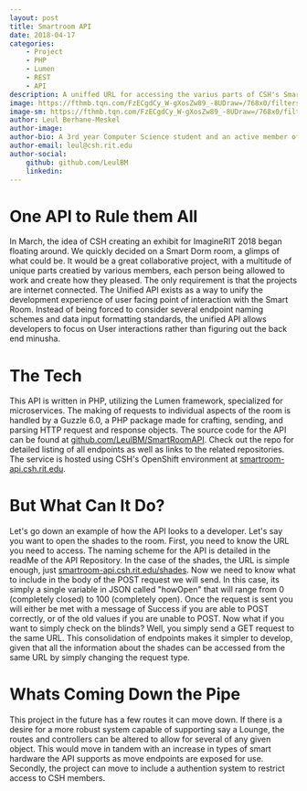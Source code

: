 ```yaml
---
layout: post
title: Smartroom API
date: 2018-04-17
categories:
    - Project
    - PHP
    - Lumen
    - REST
    - API
description: A uniffed URL for accessing the varius parts of CSH's Smart Room Display
image: https://fthmb.tqn.com/FzECgdCy_W-gXosZw89_-8UDraw=/768x0/filters:no_upscale():max_bytes(150000):strip_icc():format(webp)/PHP-code-58d2d5803df78c51623a6ce2.jpg
image-sm: https://fthmb.tqn.com/FzECgdCy_W-gXosZw89_-8UDraw=/768x0/filters:no_upscale():max_bytes(150000):strip_icc():format(webp)/PHP-code-58d2d5803df78c51623a6ce2.jpg
author: Leul Berhane-Meskel
author-image: 
author-bio: A 3rd year Computer Science student and an active member of CSH. A Developing Developer.
author-email: leul@csh.rit.edu
author-social:
    github: github.com/LeulBM
    linkedin: 
---
```

# One API to Rule them All
In March, the idea of CSH creating an exhibit for ImagineRIT 2018 began floating around. We quickly decided on a Smart Dorm room, a glimps of what could be. It would be a great collaborative
 project, with a multitude of unique parts creatied by various members, each person being allowed to work and create how they pleased. The only requirement is that the projects are internet 
connected. The Unified API exists as a way to unify the development experience of user facing point of interaction with the Smart Room. Instead of being forced to consider several endpoint 
naming schemes and data input formatting standards, the unified API allows developers to focus on User interactions rather than figuring out the back end minusha.

# The Tech
This API is written in PHP, utilizing the Lumen framework, specialized for microservices. The making of requests to individual aspects of the room  is handled by a Guzzle 6.0, a PHP package 
made for crafting, sending, and parsing HTTP request and response objects. The source code for the API can be found at [github.com/LeulBM/SmartRoomAPI](https://github.com/LeulBM/SmartRoomAPI). 
Check out the repo for detailed listing of all endpoints as well as links to the related repositories. The service is hosted using CSH's OpenShift environment at 
[smartroom-api.csh.rit.edu](https://smartroom-api.csh.rit.edu).

# But What Can It Do?
Let's go down an example of how the API looks to a developer. Let's say you want to open the shades to the room. First, you need to know the URL you need to access. The naming scheme for the 
API is detailed in the readMe of the API Repository. In the case of the shades, the URL is simple enough, just [smartroom-api.csh.rit.edu/shades](smartroom-api.csh.rit.edu/shades). Now we need 
to know what to include in the body of the POST request we will send. In this case, its simply a single variable in JSON called "howOpen" that will range from 0 (completely closed) to 100 (completely
 open). Once the request is sent you will either be met with a message of Success if you are able to POST correctly, or of the old values if you are unable to POST. Now what if you want to 
 simply check on the blinds? Well, you simply send a GET request to the same URL. This consolidation of endpoints makes it simpler to develop, given that all the information about the shades 
 can be accessed from the same URL by simply changing the request type.

# Whats Coming Down the Pipe
This project in the future has a few routes it can move down. If there is a desire for a more robust system capable of supporting say a Lounge, the routes and controllers can be altered to allow for several
of any given object. This would move in tandem with an increase in types of smart hardware the API supports as move endpoints are exposed for use. Secondly, the project can move to include a authention 
system to restrict access to CSH members.
